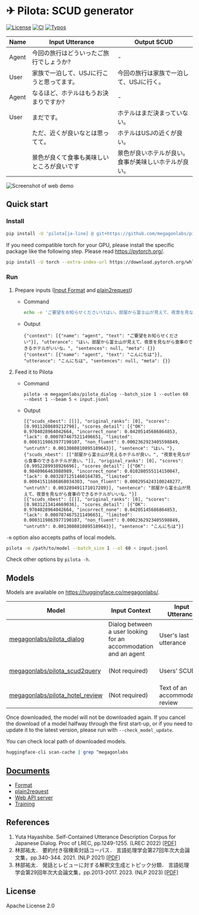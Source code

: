 
# ✈ Pilota: SCUD generator

[![License](https://img.shields.io/badge/License-Apache%202.0-blue.svg)](https://opensource.org/licenses/Apache-2.0)
[![CI](https://github.com/megagonlabs/pilota/actions/workflows/ci.yml/badge.svg)](https://github.com/megagonlabs/pilota/actions/workflows/ci.yml)
[![Typos](https://github.com/megagonlabs/pilota/actions/workflows/typos.yml/badge.svg)](https://github.com/megagonlabs/pilota/actions/workflows/typos.yml)

| Name | Input Utterance | Output SCUD |
| --- | --- | --- |
| Agent | 今回の旅行はどういったご旅行でしょうか? | - |
| User | 家族で一泊して、USJに行こうと思ってます。 | 今回の旅行は家族で一泊して、USJに行く。 |
| Agent | なるほど、ホテルはもうお決まりですか? | - |
| User | まだです。 | ホテルはまだ決まっていない。 |
|   | ただ、近くが良いなとは思ってて。 | ホテルはUSJの近くが良い。|
|   | 景色が良くて食事も美味しいところが良いです | 景色が良いホテルが良い。<br>食事が美味しいホテルが良い。|

<img src="https://user-images.githubusercontent.com/963961/258697612-29769fa0-e86c-4f1c-9f25-55159060e1c6.png" alt="Screenshot of web demo">

## Quick start

### Install

```bash
pip install -U 'pilota[ja-line] @ git+https://github.com/megagonlabs/pilota'
```

If you need compatible torch for your GPU, please install the specific package like the following step.
Please read <https://pytorch.org/>.

```bash
pip install -U torch --extra-index-url https://download.pytorch.org/whl/cu118
```

### Run

1. Prepare inputs ([Input Format](docs/format.md) and [plain2request](docs/plain2request.md))
    - Command

        ```bash
        echo -e 'ご要望をお知らせください\tはい。部屋から富士山が見えて、夜景を見ながら食事のできるホテルがいいな。\nこんにちは\tこんにちは' | python -m pilota.convert.plain2request | tee input.jsonl
        ```

    - Output

        ```jsonl
        {"context": [{"name": "agent", "text": "ご要望をお知らせください"}], "utterance": "はい。部屋から富士山が見えて、夜景を見ながら食事のできるホテルがいいな。", "sentences": null, "meta": {}}
        {"context": [{"name": "agent", "text": "こんにちは"}], "utterance": "こんにちは", "sentences": null, "meta": {}}
        ```

2. Feed it to Pilota
    - Command

        ```console
        pilota -m megagonlabs/pilota_dialog --batch_size 1 --outlen 60 --nbest 1 --beam 5 < input.jsonl
        ```

    - Output

        ```jsonl
        [{"scuds_nbest": [[]], "original_ranks": [0], "scores": [0.9911208689212798], "scores_detail": [{"OK": 0.9704028964042664, "incorrect_none": 0.04205145686864853, "lack": 0.0007874675211496651, "limited": 0.0003119863977190107, "non_fluent": 0.0002362923405598849, "untruth": 0.0013080810895189643}], "sentence": "はい。"}, {"scuds_nbest": [["部屋から富士山が見えるホテルが良い。", "夜景を見ながら食事のできるホテルが良い。"]], "original_ranks": [0], "scores": [0.9952289938926696], "scores_detail": [{"OK": 0.9840966463088989, "incorrect_none": 0.010280555114150047, "lack": 0.0032871251460164785, "limited": 0.00041511686868034303, "non_fluent": 0.0002954243100248277, "untruth": 0.003289491171017289}], "sentence": "部屋から富士山が見えて、夜景を見ながら食事のできるホテルがいいな。"}]
        [{"scuds_nbest": [[]], "original_ranks": [0], "scores": [0.9831213414669036], "scores_detail": [{"OK": 0.9704028964042664, "incorrect_none": 0.04205145686864853, "lack": 0.0007874675211496651, "limited": 0.0003119863977190107, "non_fluent": 0.0002362923405598849, "untruth": 0.0013080810895189643}], "sentence": "こんにちは"}]
        ```

`-m` option also accepts paths of local models.

```bash
pilota -m /path/to/model --batch_size 1 --ol 60 < input.jsonl
```

Check other options by ``pilota -h``.

## Models

Models are available on <https://huggingface.co/megagonlabs/>.

| Model | Input Context | Input Utterance | Output |
| --- | --- | --- | --- |
| [megagonlabs/pilota_dialog](https://huggingface.co/megagonlabs/pilota_dialog) | Dialog between a user looking for an accommodation and an agent | User's last utterance | SCUDs |
| [megagonlabs/pilota_scud2query](https://huggingface.co/megagonlabs/pilota_scud2query) | (Not required) | Users' SCUDs | Queries for accommodation search |
| [megagonlabs/pilota_hotel_review](https://huggingface.co/megagonlabs/pilota_hotel_review) | (Not required) | Text of an accommodation review | SCUDs |

Once downloaded, the model will not be downloaded again.
If you cancel the download of a model halfway through the first start-up, or if you need to update it to the latest version, please run with ``--check_model_update``.

You can check local path of downloaded models.

```bash
huggingface-cli scan-cache | grep ^megagonlabs
```

## [Documents](docs)

- [Format](docs/format.md)
- [plain2request](docs/plain2request.md)
- [Web API server](docs/web_api.md)
- [Training](docs/training.md)

## References

1. Yuta Hayashibe.
    Self-Contained Utterance Description Corpus for Japanese Dialog.
    Proc of LREC, pp.1249-1255. (LREC 2022)
    [[PDF]](http://www.lrec-conf.org/proceedings/lrec2022/pdf/2022.lrec-1.133.pdf)
2. 林部祐太．
    要約付き宿検索対話コーパス．
    言語処理学会第27回年次大会論文集，pp.340-344. 2021. (NLP 2021)
    [[PDF]](https://www.anlp.jp/proceedings/annual_meeting/2021/pdf_dir/P2-5.pdf)
3. 林部祐太．
    発話とレビューに対する解釈文生成とトピック分類．
    言語処理学会第29回年次大会論文集，pp.2013-2017. 2023. (NLP 2023)
    [\[PDF\]](https://www.anlp.jp/proceedings/annual_meeting/2023/pdf_dir/P8-12.pdf)

## License

Apache License 2.0
